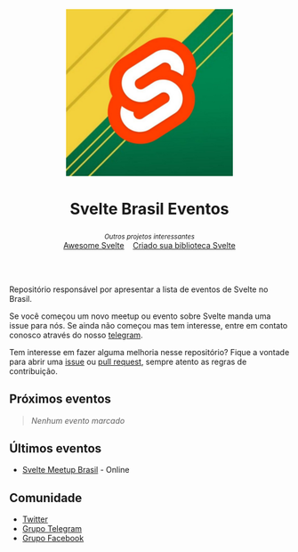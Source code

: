 <div align="center">

<img src="logo.jpg" alt="Svelte Brasil" width="300" />

<h1>Svelte Brasil Eventos</h1>

</div>

<p align="center">
  <sub><i>Outros projetos interessantes</i></sub>
  <br/>
  <a href="https://github.com/svelte-brasil/awesome-svelte">Awesome Svelte</a>&nbsp;&nbsp;&nbsp;
  <a href="https://github.com/svelte-brasil/criando-sua-biblioteca-svelte">Criado sua biblioteca Svelte</a>
</p>

<br />
<br />

Repositório responsável por apresentar a lista de eventos de Svelte no Brasil.

Se você começou um novo meetup ou evento sobre Svelte manda uma issue para nós. Se ainda não começou mas tem interesse, entre em contato conosco através do nosso [telegram](https://t.me/sveltebrasil).

Tem interesse em fazer alguma melhoria nesse repositório? Fique a vontade para abrir uma [issue](https://github.com/svelte-brasil/eventos/issues) ou [pull request](https://github.com/svelte-brasil/eventos/pulls), sempre atento as regras de contribuição.

## Próximos eventos

> <em>Nenhum evento marcado</em>

## Últimos eventos

- [Svelte Meetup Brasil](https://www.youtube.com/watch?v=8l2fcc1A-18) - Online

## Comunidade

- [Twitter](https://twitter.com/sveltebrasil)
- [Grupo Telegram](https://t.me/sveltebrasil)
- [Grupo Facebook](https://www.facebook.com/groups/sveltebrasil/)
